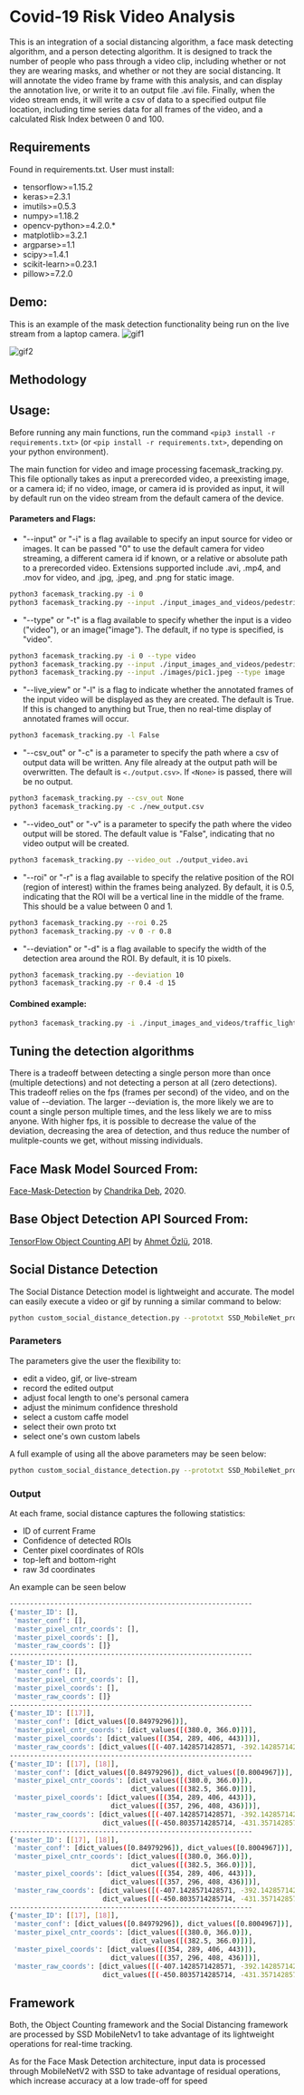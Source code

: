# Covid-19 Risk Video Analysis
This is an integration of a social distancing algorithm, a face mask detecting algorithm, and a person detecting algorithm. It is designed to track the number of people who pass through a video clip, including whether or not they are wearing masks, and whether or not they are social distancing. It will annotate the video frame by frame with this analysis, and can display the annotation live, or write it to an output file .avi file. Finally, when the video stream ends, it will write a csv of data to a specified output file location, including time series data for all frames of the video, and a calculated Risk Index between 0 and 100.

## Requirements
Found in requirements.txt. User must install:
- tensorflow>=1.15.2
- keras>=2.3.1
- imutils>=0.5.3
- numpy>=1.18.2
- opencv-python>=4.2.0.*
- matplotlib>=3.2.1
- argparse>=1.1
- scipy>=1.4.1
- scikit-learn>=0.23.1
- pillow>=7.2.0

## Demo:
This is an example of the mask detection functionality being run on the live stream from a laptop camera.
![gif1](./embedded/demoGif.gif)

![gif2](./embedded/edited_covid_masks.gif)

## Methodology


## Usage:
Before running any main functions, run the command `<pip3 install -r requirements.txt>` (or `<pip install -r requirements.txt>`, depending on your python environment).

The main function for video and image processing facemask_tracking.py. This file optionally takes as input a prerecorded video, a preexisting image, or a camera id; if no video, image, or camera id is provided as input, it will by default run on the video stream from the default camera of the device. 

#### Parameters and Flags:

- "--input" or "-i" is a flag available to specify an input source for video or images. It can be passed "0" to use the default camera for video streaming, a different camera id if known, or a relative or absolute path to a prerecorded video. Extensions supported include .avi, .mp4, and .mov for video, and .jpg, .jpeg, and .png for static image.
```bash
python3 facemask_tracking.py -i 0
python3 facemask_tracking.py --input ./input_images_and_videos/pedestrian_survaillance.mp4
```

- "--type" or "-t" is a flag available to specify whether the input is a video ("video"), or an image("image"). The default, if no type is specified, is "video".
```bash
python3 facemask_tracking.py -i 0 --type video
python3 facemask_tracking.py --input ./input_images_and_videos/pedestrian_survaillance.mp4 -t video
python3 facemask_tracking.py --input ./images/pic1.jpeg --type image
```

- "--live_view" or "-l" is a flag to indicate whether the annotated frames of the input video will be displayed as they are created. The default is True. If this is changed to anything but True, then no real-time display of annotated frames will occur.
```bash
python3 facemask_tracking.py -l False
```

- "--csv_out" or "-c" is a parameter to specify the path where a csv of output data will be written. Any file already at the output path will be overwritten. The default is `<./output.csv>`. If `<None>` is passed, there will be no output.
```bash
python3 facemask_tracking.py --csv_out None
python3 facemask_tracking.py -c ./new_output.csv
```

- "--video_out" or "-v" is a parameter to specify the path where the video output will be stored. The default value is "False", indicating that no video output will be created.
```bash
python3 facemask_tracking.py --video_out ./output_video.avi
```

- "--roi" or "-r" is a flag available to specify the relative position of the ROI (region of interest) within the frames being analyzed. By default, it is 0.5, indicating that the ROI will be a vertical line in the middle of the frame. This should be a value between 0 and 1.
```bash
python3 facemask_tracking.py --roi 0.25
python3 facemask_tracking.py -v 0 -r 0.8
```

- "--deviation" or "-d" is a flag available to specify the width of the detection area around the ROI. By default, it is 10 pixels.
```bash
python3 facemask_tracking.py --deviation 10
python3 facemask_tracking.py -r 0.4 -d 15
```

#### Combined example:
```bash
python3 facemask_tracking.py -i ./input_images_and_videos/traffic_light.mp4 -c ./new_output.csv -v ./output_video.avi -r 0.8 -d 15
```


## Tuning the detection algorithms
There is a tradeoff between detecting a single person more than once (multiple detections) and not detecting a person at all (zero detections). This tradeoff relies on the fps (frames per second) of the video, and on the value of --deviation. The larger --deviation is, the more likely we are to count a single person multiple times, and the less likely we are to miss anyone. With higher fps, it is possible to decrease the value of the deviation, decreasing the area of detection, and thus reduce the number of mulitple-counts we get, without missing individuals.



## Face Mask Model Sourced From:
[Face-Mask-Detection](https://github.com/chandrikadeb7/Face-Mask-Detection) by [Chandrika Deb](https://github.com/chandrikadeb7), 2020.

## Base Object Detection API Sourced From:
[TensorFlow Object Counting API](https://github.com/ahmetozlu/tensorflow_object_counting_api) by [Ahmet Özlü](https://github.com/ahmetozlu), 2018.

## Social Distance Detection
The Social Distance Detection model is lightweight and accurate. The model can easily execute a video or gif by running a similar command to below:
```bash
python custom_social_distance_detection.py --prototxt SSD_MobileNet_prototxt.txt --model SSD_MobileNet.caffemodel --labels class_labels.txt --video video_file.mp4
```
### Parameters
The parameters give the user the flexibility to:

* edit a video, gif, or live-stream
* record the edited output
* adjust focal length to one's personal camera
* adjust the minimum confidence threshold
* select a custom caffe model
* select their own proto txt 
* select one's own custom labels

A full example of using all the above parameters may be seen below:

```bash
python custom_social_distance_detection.py --prototxt SSD_MobileNet_prototxt.txt --model SSD_MobileNet.caffemodel --labels class_labels.txt --video .\covid_masks.gif --focal 500 --record 1
```

### Output
At each frame, social distance captures the following statistics:

* ID of current Frame
* Confidence of detected ROIs
* Center pixel coordinates of ROIs
* top-left and bottom-right 
* raw 3d coordinates

An example can be seen below
```bash
------------------------------------------------------------
{'master_ID': [],
 'master_conf': [],
 'master_pixel_cntr_coords': [],
 'master_pixel_coords': [],
 'master_raw_coords': []}
------------------------------------------------------------
{'master_ID': [],
 'master_conf': [],
 'master_pixel_cntr_coords': [],
 'master_pixel_coords': [],
 'master_raw_coords': []}
------------------------------------------------------------
{'master_ID': [[17]],
 'master_conf': [dict_values([0.84979296])],
 'master_pixel_cntr_coords': [dict_values([(380.0, 366.0)])],
 'master_pixel_coords': [dict_values([(354, 289, 406, 443)])],
 'master_raw_coords': [dict_values([(-407.1428571428571, -392.1428571428571, -968.5714285714286)])]}
------------------------------------------------------------
{'master_ID': [[17], [18]],
 'master_conf': [dict_values([0.84979296]), dict_values([0.8004967])],
 'master_pixel_cntr_coords': [dict_values([(380.0, 366.0)]),
                              dict_values([(382.5, 366.0)])],
 'master_pixel_coords': [dict_values([(354, 289, 406, 443)]),
                         dict_values([(357, 296, 408, 436)])],
 'master_raw_coords': [dict_values([(-407.1428571428571, -392.1428571428571, -968.5714285714286)]),
                       dict_values([(-450.8035714285714, -431.35714285714283, -1065.4285714285713)])]}
------------------------------------------------------------
{'master_ID': [[17], [18]],
 'master_conf': [dict_values([0.84979296]), dict_values([0.8004967])],
 'master_pixel_cntr_coords': [dict_values([(380.0, 366.0)]),
                              dict_values([(382.5, 366.0)])],
 'master_pixel_coords': [dict_values([(354, 289, 406, 443)]),
                         dict_values([(357, 296, 408, 436)])],
 'master_raw_coords': [dict_values([(-407.1428571428571, -392.1428571428571, -968.5714285714286)]),
                       dict_values([(-450.8035714285714, -431.35714285714283, -1065.4285714285713)])]}
------------------------------------------------------------
{'master_ID': [[17], [18]],
 'master_conf': [dict_values([0.84979296]), dict_values([0.8004967])],
 'master_pixel_cntr_coords': [dict_values([(380.0, 366.0)]),
                              dict_values([(382.5, 366.0)])],
 'master_pixel_coords': [dict_values([(354, 289, 406, 443)]),
                         dict_values([(357, 296, 408, 436)])],
 'master_raw_coords': [dict_values([(-407.1428571428571, -392.1428571428571, -968.5714285714286)]),
                       dict_values([(-450.8035714285714, -431.35714285714283, -1065.4285714285713)])]}
```


## Framework
Both, the Object Counting framework and the Social Distancing framework are processed by SSD MobileNetv1 to take advantage of its lightweight operations for real-time tracking.

As for the Face Mask Detection architecture, input data is processed through MobileNetV2 with SSD to take advantage of residual operations, which increase accuracy at a low trade-off for speed



